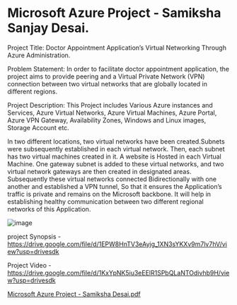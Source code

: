# Microsoft Azure Project - Samiksha Sanjay Desai.

Project Title:
Doctor Appointment Application’s Virtual Networking Through Azure
Administration.

Problem Statement:
In order to facilitate doctor appointment application, the project aims to provide
peering and a Virtual Private Network (VPN) connection between two virtual networks
that are globally located in different regions.

Project Description:
This Project includes Various Azure instances and Services, Azure Virtual Networks,
Azure Virtual Machines, Azure Portal, Azure VPN Gateway, Availability Zones,
Windows and Linux images, Storage Account etc.

  In two different locations, two virtual networks have been created.Subnets were
subsequently established in each virtual network. Then, each subnet has two virtual
machines created in it. A website is Hosted in each Virtual Machine. One gateway
subnet is added to these virtual networks, and two virtual network gateways are then
created in designated areas. Subsequently these virtual networks connected
Bidirectionally with one another and established a VPN tunnel, So that it ensures the
Application’s traffic is private and remains on the Microsoft backbone. It will help in
establishing healthy communication between two different regional networks of this
Application.

![image](https://github.com/samud07/Microsoft-Azure-Project---Samiksha-Desai/assets/90560074/57fd7d3a-2f56-4244-a75d-d225ba0b5165)

project Synopsis - https://drive.google.com/file/d/1EPW8HnTV3eAyjg_1XN3sYKXv9m7lv7hV/view?usp=drivesdk       

Project Video - https://drive.google.com/file/d/1KxYpNK5iu3eEElR1SPbQLaNTOdivhb9H/view?usp=drivesdk     

[Microsoft Azure Project - Samiksha Desai.pdf](https://github.com/samud07/Microsoft-Azure-Project---Samiksha-Desai/files/13191425/Microsoft.Azure.Project.-.Samiksha.Desai.pdf)
























